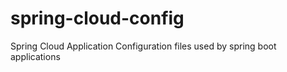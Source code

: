 # spring-cloud-config
Spring Cloud Application Configuration files used by spring boot applications
